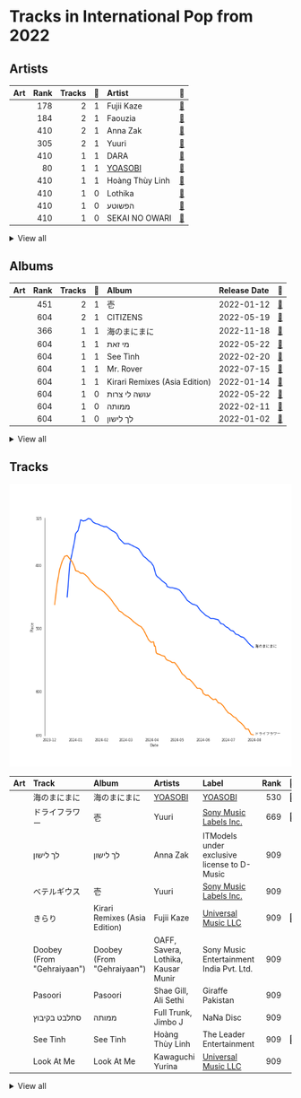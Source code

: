 # Tracks in International Pop from 2022

## Artists

| Art | Rank | Tracks | 💚 | Artist | 🔗 |
|:---|---:|---:|---:|:---|:---|
| <img src="https://i.scdn.co/image/ab6761610000e5ebc5a3e6e9027505f5cba5fdbc" alt="" width="50" /> | 178 | 2 | 1 | Fujii Kaze | [🔗](https://open.spotify.com/artist/6bDWAcdtVR3WHz2xtiIPUi) |
| <img src="https://i.scdn.co/image/ab6761610000e5eb118be643c10bd1268f034d28" alt="" width="50" /> | 184 | 2 | 1 | Faouzia | [🔗](https://open.spotify.com/artist/5NhgsV7qPWHZqYEMKzbYvo) |
| <img src="https://i.scdn.co/image/ab6761610000e5ebd7c93bba00cf9a1eab5ed8f9" alt="" width="50" /> | 410 | 2 | 1 | Anna Zak | [🔗](https://open.spotify.com/artist/3lVXtKsFTJM8ecY8gqdoCo) |
| <img src="https://i.scdn.co/image/ab6761610000e5eb2f68be1a1a95221976c0fbba" alt="" width="50" /> | 305 | 2 | 1 | Yuuri | [🔗](https://open.spotify.com/artist/0ixzjrK1wkN2zWBXt3VW3W) |
| <img src="https://i.scdn.co/image/ab6761610000e5eb463b39bbf9ac7ad2ee3b7795" alt="" width="50" /> | 410 | 1 | 1 | DARA | [🔗](https://open.spotify.com/artist/6WRl7KUrzOq7GpY97KrYxi) |
| <img src="https://i.scdn.co/image/ab6761610000e5eb83e2d0c9611f1fb6baafcb36" alt="" width="50" /> | 80 | 1 | 1 | [YOASOBI](../../../artists/yoasobi/overview.md) | [🔗](https://open.spotify.com/artist/64tJ2EAv1R6UaZqc4iOCyj) |
| <img src="https://i.scdn.co/image/ab6761610000e5ebe7b7fa8d03a2e3b6a800bdb4" alt="" width="50" /> | 410 | 1 | 1 | Hoàng Thùy Linh | [🔗](https://open.spotify.com/artist/0r63ReVRjxrS4ATbLrdcrL) |
| <img src="https://i.scdn.co/image/ab6761610000e5eb37db43b7d0bcd10e2b090521" alt="" width="50" /> | 410 | 1 | 0 | Lothika | [🔗](https://open.spotify.com/artist/7yZDrVInKssNCaZkAkQGTX) |
| <img src="https://i.scdn.co/image/ab67616d0000b273ce1b54ac2809d664b9e1031e" alt="" width="50" /> | 410 | 1 | 0 | הפשוטע | [🔗](https://open.spotify.com/artist/7m92aMieltH5ZpodCEHfnb) |
| <img src="https://i.scdn.co/image/ab6761610000e5eb3bdc84aa8946d4d06fe2e144" alt="" width="50" /> | 410 | 1 | 0 | SEKAI NO OWARI | [🔗](https://open.spotify.com/artist/7HwzlRPa9Ad0I8rK0FPzzK) |


<details>
<summary>View all</summary>

| Art | Rank | Tracks | 💚 | Artist | 🔗 |
|:---|---:|---:|---:|:---|:---|
| <img src="https://i.scdn.co/image/ab6761610000e5eb8d9e30e6bbc36be6bcec3499" alt="" width="50" /> | 410 | 1 | 0 | Eden Hason | [🔗](https://open.spotify.com/artist/6uQl3gu1AIXyvqCAxnc2q4) |
| <img src="https://i.scdn.co/image/ab6761610000e5ebba025c8f62612b2ca6bfa375" alt="" width="50" /> | 282 | 1 | 0 | Hatsune Miku | [🔗](https://open.spotify.com/artist/6pNgnvzBa6Bthsv8SrZJYl) |
| <img src="https://i.scdn.co/image/ab6761610000e5eb673d13d8099cba09a73f699d" alt="" width="50" /> | 410 | 1 | 0 | Jimbo J | [🔗](https://open.spotify.com/artist/6ltKIf1bortd0DQbpgKdQu) |
| <img src="https://i.scdn.co/image/ab6761610000e5eb01784e44ffd1a339350f4417" alt="" width="50" /> | 410 | 1 | 0 | John Legend | [🔗](https://open.spotify.com/artist/5y2Xq6xcjJb2jVM54GHK3t) |
| <img src="https://i.scdn.co/image/ab6761610000e5ebb81da066644c2a0f0179b596" alt="" width="50" /> | 410 | 1 | 0 | Lowsheen | [🔗](https://open.spotify.com/artist/5lnxhnW7SIbxkkFVmVYEhU) |
| <img src="https://i.scdn.co/image/ab6761610000e5eb5ee8fab1e4128273d01dd550" alt="" width="50" /> | 410 | 1 | 0 | Synne Vo | [🔗](https://open.spotify.com/artist/5WDOXIkjKNjEzlXmLgZVz9) |
| <img src="https://i.scdn.co/image/ab6761610000e5ebcab7641233163bb5d6c5d527" alt="" width="50" /> | 410 | 1 | 0 | Master KG | [🔗](https://open.spotify.com/artist/523y9KSneKh6APd1hKxLuF) |
| <img src="https://i.scdn.co/image/ab6761610000e5eb9ba4584e515db2e33c8b920d" alt="" width="50" /> | 410 | 1 | 0 | Nkosazana Daughter | [🔗](https://open.spotify.com/artist/4AnNB3lPD0Sv7ziKVHqI66) |
| <img src="https://i.scdn.co/image/ab6761610000e5ebba51bae36c3e40b129f925fe" alt="" width="50" /> | 410 | 1 | 0 | Kawaguchi Yurina | [🔗](https://open.spotify.com/artist/3snqW31jInsZwoYRZTaixr) |
| <img src="https://i.scdn.co/image/ab67616d0000b2733f3d35703bdcd917dad51c4f" alt="" width="50" /> | 410 | 1 | 0 | Shae Gill | [🔗](https://open.spotify.com/artist/3bWIy9AUrQdiNeS62Bp3OP) |
| <img src="https://i.scdn.co/image/ab6761610000e5eb32db69c643f342c067c9c840" alt="" width="50" /> | 410 | 1 | 0 | Ali Sethi | [🔗](https://open.spotify.com/artist/3NegWDGp038A3FIi3gSYzl) |
| <img src="https://i.scdn.co/image/ab6761610000e5eb63b3f52a50b570554df21c55" alt="" width="50" /> | 410 | 1 | 0 | Agam Buhbut | [🔗](https://open.spotify.com/artist/3JPKPnzWJGjccn8SnjwA5i) |
| <img src="https://i.scdn.co/image/ab6761610000e5eb1d00708b0445af3d31f3d67c" alt="" width="50" /> | 410 | 1 | 0 | Kausar Munir | [🔗](https://open.spotify.com/artist/3GBSge8pq7mpezUQl0GAOA) |
| <img src="https://i.scdn.co/image/ab6761610000e5eb80ab8b05c210da4eed1c555c" alt="" width="50" /> | 410 | 1 | 0 | Savera | [🔗](https://open.spotify.com/artist/3CVXA5TAWpmfGPqyMqXpPb) |
| <img src="https://i.scdn.co/image/ab6761610000e5eb7ad0e4ab865f24a17c0de9d7" alt="" width="50" /> | 410 | 1 | 0 | OAFF | [🔗](https://open.spotify.com/artist/2k66ibJfgMigF5QWqUgLyR) |
| <img src="https://i.scdn.co/image/ab6761610000e5eb92fe66324c095393a9362225" alt="" width="50" /> | 410 | 1 | 0 | Wanitwa Mos | [🔗](https://open.spotify.com/artist/2iN5MhOgkenO5FtkPtEVAF) |
| <img src="https://i.scdn.co/image/ab6761610000e5eba0881fe672e4e39f9ec0a9e0" alt="" width="50" /> | 410 | 1 | 0 | Rauw Alejandro | [🔗](https://open.spotify.com/artist/1mcTU81TzQhprhouKaTkpq) |
| <img src="https://i.scdn.co/image/ab6761610000e5eb830d5353ac1f0fc4835de838" alt="" width="50" /> | 410 | 1 | 0 | Full Trunk | [🔗](https://open.spotify.com/artist/1CD5WWtF6AFUq6BTY20I4k) |
| <img src="https://i.scdn.co/image/ab6761610000e5ebaee73c0f0458b95091845ee1" alt="" width="50" /> | 153 | 1 | 0 | Shakira | [🔗](https://open.spotify.com/artist/0EmeFodog0BfCgMzAIvKQp) |
| <img src="https://i.scdn.co/image/ab6761610000e5ebf4aaf6625336859f8c1f8665" alt="" width="50" /> | 410 | 1 | 0 | Set It Off | [🔗](https://open.spotify.com/artist/06bDwgCHeMAwhgI8il4Y5k) |

</details>


## Albums

| Art | Rank | Tracks | 💚 | Album | Release Date | 🔗 |
|:---|---:|---:|---:|:---|:---|:---|
| <img src="https://i.scdn.co/image/ab67616d0000b273d0bd51668da5629aa0cc77d8" alt="" width="50" /> | 451 | 2 | 1 | 壱 | 2022-01-12 | [🔗](https://open.spotify.com/album/1YWoHzj5wHnG7m6gLlwBQd) |
| <img src="https://i.scdn.co/image/ab67616d0000b273bd3ea900a9dfec7e28f0e793" alt="" width="50" /> | 604 | 2 | 1 | CITIZENS | 2022-05-19 | [🔗](https://open.spotify.com/album/3nh4uK04eRkHyrxIDWEfkp) |
| <img src="https://i.scdn.co/image/ab67616d0000b273d419ebca054d39636a6da666" alt="" width="50" /> | 366 | 1 | 1 | 海のまにまに | 2022-11-18 | [🔗](https://open.spotify.com/album/6M4p4S5t8PuRZiq7zvMEPB) |
| <img src="https://i.scdn.co/image/ab67616d0000b2731bccd0e65da477d7f815e229" alt="" width="50" /> | 604 | 1 | 1 | מי זאת | 2022-05-22 | [🔗](https://open.spotify.com/album/3vAQYVlLZrzs7lrjisl5VC) |
| <img src="https://i.scdn.co/image/ab67616d0000b2738b302a279cfab9f1a28d2d35" alt="" width="50" /> | 604 | 1 | 1 | See Tình | 2022-02-20 | [🔗](https://open.spotify.com/album/1AttOIOFrGkOPNSq5mB4pd) |
| <img src="https://i.scdn.co/image/ab67616d0000b273b93c6b37cb0e0a9fbf26b766" alt="" width="50" /> | 604 | 1 | 1 | Mr. Rover | 2022-07-15 | [🔗](https://open.spotify.com/album/0mkxSResK0c4KS5VFcQPhH) |
| <img src="https://i.scdn.co/image/ab67616d0000b27393f551abf615209c537fb4d4" alt="" width="50" /> | 604 | 1 | 1 | Kirari Remixes (Asia Edition) | 2022-01-14 | [🔗](https://open.spotify.com/album/2OXwORzPU4tm1Skiv6l9KT) |
| <img src="https://i.scdn.co/image/ab67616d0000b27347e6c8b41b5546781d84b5e7" alt="" width="50" /> | 604 | 1 | 0 | עושה לי צרות | 2022-05-22 | [🔗](https://open.spotify.com/album/2FHZElS1XugIYG10xE80aR) |
| <img src="https://i.scdn.co/image/ab67616d0000b273caae7b75fb240dd81f3f7129" alt="" width="50" /> | 604 | 1 | 0 | ממותה | 2022-02-11 | [🔗](https://open.spotify.com/album/0F59OTwMP1IRvvX3CzeO9G) |
| <img src="https://i.scdn.co/image/ab67616d0000b273ec71813c0c13422d225981da" alt="" width="50" /> | 604 | 1 | 0 | לך לישון | 2022-01-02 | [🔗](https://open.spotify.com/album/6Wh0It79i26j0IWWzm3axe) |


<details>
<summary>View all</summary>

| Art | Rank | Tracks | 💚 | Album | Release Date | 🔗 |
|:---|---:|---:|---:|:---|:---|:---|
| <img src="https://i.scdn.co/image/ab67616d0000b2739b835b4be5631a28c4725a14" alt="" width="50" /> | 604 | 1 | 0 | בשורות טובות | 2022-06-06 | [🔗](https://open.spotify.com/album/1oBfvjTLPPfUEO4R6FqzRl) |
| <img src="https://i.scdn.co/image/ab67616d0000b273300b57abda9f4ce18cd95927" alt="" width="50" /> | 604 | 1 | 0 | Why Do I (with Hatsune Miku) | 2022-10-21 | [🔗](https://open.spotify.com/album/2HT2HYRf4LC7CZ4OcBHunz) |
| <img src="https://i.scdn.co/image/ab67616d0000b2739a9716c90ceeb1890921e44f" alt="" width="50" /> | 604 | 1 | 0 | Te Felicito | 2022-04-21 | [🔗](https://open.spotify.com/album/6gQKAYf3TJM9sppw3AtbHH) |
| <img src="https://i.scdn.co/image/ab67616d0000b2734f95dabfc67540ee3823dad6" alt="" width="50" /> | 604 | 1 | 0 | Sofa Silahlane | 2022-05-13 | [🔗](https://open.spotify.com/album/03FGhGM3Lv2TmbUdpoPPip) |
| <img src="https://i.scdn.co/image/ab67616d0000b2733f3d35703bdcd917dad51c4f" alt="" width="50" /> | 604 | 1 | 0 | Pasoori | 2022-02-07 | [🔗](https://open.spotify.com/album/7wgrW5XyZdtk0K8PkW5A7h) |
| <img src="https://i.scdn.co/image/ab67616d0000b2736a986d5aa5b6567ca683f653" alt="" width="50" /> | 604 | 1 | 0 | Lykke te | 2022-05-27 | [🔗](https://open.spotify.com/album/39ktLXlXx02WGz3mUZTxXS) |
| <img src="https://i.scdn.co/image/ab67616d0000b2737bc73fff9f3787c1d8a23167" alt="" width="50" /> | 604 | 1 | 0 | Look At Me | 2022-03-21 | [🔗](https://open.spotify.com/album/3mp41Up4LNhAVLGxl7BAUR) |
| <img src="https://i.scdn.co/image/ab67616d0000b2739e16930796a07f1195002389" alt="" width="50" /> | 604 | 1 | 0 | LOVE ALL SERVE ALL | 2022-03-23 | [🔗](https://open.spotify.com/album/7Ip9X7pnkhJ4cwDoBnvneD) |
| <img src="https://i.scdn.co/image/ab67616d0000b2733e94f2b2c3303120be19210b" alt="" width="50" /> | 604 | 1 | 0 | Habit | 2022-04-28 | [🔗](https://open.spotify.com/album/690rpRAbQW5LNPrbP27M9U) |
| <img src="https://i.scdn.co/image/ab67616d0000b273a6dd88a097d77eaa6a5f517f" alt="" width="50" /> | 604 | 1 | 0 | Doobey (From "Gehraiyaan") | 2022-01-24 | [🔗](https://open.spotify.com/album/48VomBCSqAsYmxI3C3TNSC) |

</details>


## Tracks

![Track score ranking over time](../../../images/playlists/international_pop/2022/tracks_time_series.png)

| Art | Track | Album | Artists | Label | Rank | 💚 | 🔗 |
|:---|:---|:---|:---|:---|---:|:---|:---|
| <img src="https://i.scdn.co/image/ab67616d0000b273d419ebca054d39636a6da666" alt="" width="50" /> | 海のまにまに | 海のまにまに | [YOASOBI](../../../artists/yoasobi/overview.md) | [YOASOBI](../../../labels/yoasobi) | 530 | 💚 | [🔗](https://open.spotify.com/track/0loZ1KfQSLJxYR0Y7dImKN) |
| <img src="https://i.scdn.co/image/ab67616d0000b273d0bd51668da5629aa0cc77d8" alt="" width="50" /> | ドライフラワー | 壱 | Yuuri | [Sony Music Labels Inc.](../../../labels/sony_music_labels_inc_) | 669 | 💚 | [🔗](https://open.spotify.com/track/4kPlQKwtPrnqLgrmmKFSlA) |
| <img src="https://i.scdn.co/image/ab67616d0000b273ec71813c0c13422d225981da" alt="" width="50" /> | לך לישון | לך לישון | Anna Zak | ITModels under exclusive license to D-Music | 909 | | [🔗](https://open.spotify.com/track/3fCS3m3uWUgAFm3purs15C) |
| <img src="https://i.scdn.co/image/ab67616d0000b273d0bd51668da5629aa0cc77d8" alt="" width="50" /> | ベテルギウス | 壱 | Yuuri | [Sony Music Labels Inc.](../../../labels/sony_music_labels_inc_) | 909 | | [🔗](https://open.spotify.com/track/4JK1kDUdH9RTBQrrSO1QfR) |
| <img src="https://i.scdn.co/image/ab67616d0000b27393f551abf615209c537fb4d4" alt="" width="50" /> | きらり | Kirari Remixes (Asia Edition) | Fujii Kaze | [Universal Music LLC](../../../labels/universal_music_llc) | 909 | 💚 | [🔗](https://open.spotify.com/track/51oc6MEsXTpnPn6GOw5VuP) |
| <img src="https://i.scdn.co/image/ab67616d0000b273a6dd88a097d77eaa6a5f517f" alt="" width="50" /> | Doobey (From "Gehraiyaan") | Doobey (From "Gehraiyaan") | OAFF, Savera, Lothika, Kausar Munir | Sony Music Entertainment India Pvt. Ltd. | 909 | | [🔗](https://open.spotify.com/track/7MBqVOzb8C3f0FXr2LBLiq) |
| <img src="https://i.scdn.co/image/ab67616d0000b2733f3d35703bdcd917dad51c4f" alt="" width="50" /> | Pasoori | Pasoori | Shae Gill, Ali Sethi | Giraffe Pakistan | 909 | | [🔗](https://open.spotify.com/track/7lvDsmTRXFE3dK4OjvRiWB) |
| <img src="https://i.scdn.co/image/ab67616d0000b273caae7b75fb240dd81f3f7129" alt="" width="50" /> | סתלבט בקיבוץ | ממותה | Full Trunk, Jimbo J | NaNa Disc | 909 | | [🔗](https://open.spotify.com/track/2G1o9Mq8KpamOwJPZLuJc7) |
| <img src="https://i.scdn.co/image/ab67616d0000b2738b302a279cfab9f1a28d2d35" alt="" width="50" /> | See Tình | See Tình | Hoàng Thùy Linh | The Leader Entertainment | 909 | 💚 | [🔗](https://open.spotify.com/track/3bZGGKrMQLDGg18y2QqKFF) |
| <img src="https://i.scdn.co/image/ab67616d0000b2737bc73fff9f3787c1d8a23167" alt="" width="50" /> | Look At Me | Look At Me | Kawaguchi Yurina | [Universal Music LLC](../../../labels/universal_music_llc) | 909 | | [🔗](https://open.spotify.com/track/7F38cYOAZBuCjf3YoAmIZn) |


<details>
<summary>View all</summary>

| Art | Track | Album | Artists | Label | Rank | 💚 | 🔗 |
|:---|:---|:---|:---|:---|---:|:---|:---|
| <img src="https://i.scdn.co/image/ab67616d0000b2739e16930796a07f1195002389" alt="" width="50" /> | Matsuri | LOVE ALL SERVE ALL | Fujii Kaze | [Universal Music LLC](../../../labels/universal_music_llc) | 909 | | [🔗](https://open.spotify.com/track/7AMGgAPFczs3wJgMqu6Eqi) |
| <img src="https://i.scdn.co/image/ab67616d0000b2739a9716c90ceeb1890921e44f" alt="" width="50" /> | Te Felicito | Te Felicito | Shakira, Rauw Alejandro | Sony Music Latin | 909 | | [🔗](https://open.spotify.com/track/2rurDawMfoKP4uHyb2kJBt) |
| <img src="https://i.scdn.co/image/ab67616d0000b2733e94f2b2c3303120be19210b" alt="" width="50" /> | Habit | Habit | SEKAI NO OWARI | [Universal Music LLC](../../../labels/universal_music_llc) | 909 | | [🔗](https://open.spotify.com/track/2uMNMcjjUz8oNIxjIu20qE) |
| <img src="https://i.scdn.co/image/ab67616d0000b2734f95dabfc67540ee3823dad6" alt="" width="50" /> | Sofa Silahlane | Sofa Silahlane | Wanitwa Mos, Master KG, Lowsheen, Nkosazana Daughter | Wanitwa Mos Entertainment | 909 | | [🔗](https://open.spotify.com/track/67SKXlAbYNG5nAtadBfPm0) |
| <img src="https://i.scdn.co/image/ab67616d0000b273bd3ea900a9dfec7e28f0e793" alt="" width="50" /> | Minefields | CITIZENS | Faouzia, John Legend | [Atlantic Records](../../../labels/atlantic_records) | 909 | | [🔗](https://open.spotify.com/track/0vH52Icuf6LzOFrkHE8mZG) |
| <img src="https://i.scdn.co/image/ab67616d0000b273bd3ea900a9dfec7e28f0e793" alt="" width="50" /> | RIP, Love | CITIZENS | Faouzia | [Atlantic Records](../../../labels/atlantic_records) | 909 | 💚 | [🔗](https://open.spotify.com/track/4pDenOoD01LCPgkzJgu437) |
| <img src="https://i.scdn.co/image/ab67616d0000b2731bccd0e65da477d7f815e229" alt="" width="50" /> | מי זאת | מי זאת | Anna Zak | ITModels under exclusive license to D-Music | 909 | 💚 | [🔗](https://open.spotify.com/track/3iJQ54fGO6CyP374UzvDJu) |
| <img src="https://i.scdn.co/image/ab67616d0000b27347e6c8b41b5546781d84b5e7" alt="" width="50" /> | עושה לי צרות | עושה לי צרות | Eden Hason | Mobile1 Music | 909 | | [🔗](https://open.spotify.com/track/4I9NVCnjIRVriXfNE7VhE0) |
| <img src="https://i.scdn.co/image/ab67616d0000b2736a986d5aa5b6567ca683f653" alt="" width="50" /> | Lykke te | Lykke te | Synne Vo | WM Norway | 909 | | [🔗](https://open.spotify.com/track/4vXBW2z1uXXyMvCkDG6c5Z) |
| <img src="https://i.scdn.co/image/ab67616d0000b2739b835b4be5631a28c4725a14" alt="" width="50" /> | בשורות טובות | בשורות טובות | Agam Buhbut, הפשוטע | 2022 Z.I. Productions BY PIL LTD | 909 | | [🔗](https://open.spotify.com/track/5dUG9RrLElsi2sxJAhVUZJ) |
| <img src="https://i.scdn.co/image/ab67616d0000b273b93c6b37cb0e0a9fbf26b766" alt="" width="50" /> | Mr. Rover | Mr. Rover | DARA | Virginia Records | 909 | 💚 | [🔗](https://open.spotify.com/track/2fV8wXxMmdeulUgAarbWJU) |
| <img src="https://i.scdn.co/image/ab67616d0000b273300b57abda9f4ce18cd95927" alt="" width="50" /> | Why Do I (with Hatsune Miku) | Why Do I (with Hatsune Miku) | Set It Off, Hatsune Miku | Fearless Records | 909 | | [🔗](https://open.spotify.com/track/5FH2ZZZDxuaDV4IoVlmjzX) |

</details>

